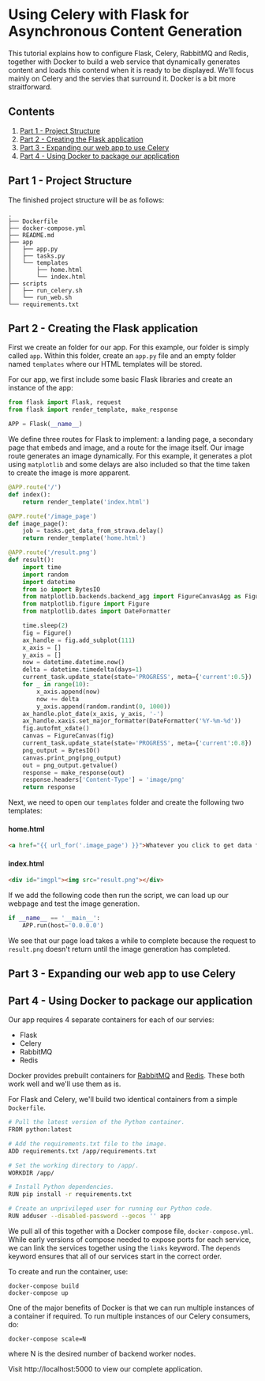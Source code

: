 # Using Celery with Flask for Asynchronous Content Generation

This tutorial explains how to configure Flask, Celery, RabbitMQ and Redis, together with Docker to build a web service that dynamically generates content and loads this contend when it is ready to be displayed. We'll focus mainly on Celery and the servies that surround it. Docker is a bit more straitforward.

## Contents

1. [Part 1 - Project Structure](https://github.com/timlardner/Docker-FlaskCeleryRabbitRedis/tree/readme#part-1---project-structure)
1. [Part 2 - Creating the Flask application](https://github.com/timlardner/Docker-FlaskCeleryRabbitRedis/tree/readme#part-2---creating-the-flask-application)
1. [Part 3 - Expanding our web app to use Celery](https://github.com/timlardner/Docker-FlaskCeleryRabbitRedis/tree/readme#part-3---expanding-our-web-app-to-use-celery)
1. [Part 4 - Using Docker to package our application](https://github.com/timlardner/Docker-FlaskCeleryRabbitRedis/tree/readme#part-4---using-docker-to-package-our-application)

## Part 1 - Project Structure

The finished project structure will be as follows:
```
.
├── Dockerfile
├── docker-compose.yml
├── README.md
├── app
│   ├── app.py
│   ├── tasks.py
│   └── templates
│       ├── home.html
│       └── index.html
├── scripts
│   ├── run_celery.sh
│   └── run_web.sh
└── requirements.txt
```

## Part 2 - Creating the Flask application

First we create an folder for our app. For this example, our folder is simply called `app`. Within this folder, create an `app.py` file and an empty folder named `templates` where our HTML templates will be stored.

For our app, we first include some basic Flask libraries and create an instance of the app:

```python
from flask import Flask, request
from flask import render_template, make_response

APP = Flask(__name__)
```

We define three routes for Flask to implement: a landing page, a secondary page that embeds and image, and a route for the image itself. Our image route generates an image dynamically. For this example, it generates a plot using `matplotlib` and some delays are also included so that the time taken to create the image is more apparent.

```python
@APP.route('/')
def index():
    return render_template('index.html')
```

```python
@APP.route('/image_page')
def image_page():
    job = tasks.get_data_from_strava.delay()
    return render_template('home.html')
```

```python
@APP.route('/result.png')
def result():
	import time
	import random
    import datetime
    from io import BytesIO
    from matplotlib.backends.backend_agg import FigureCanvasAgg as FigureCanvas
	from matplotlib.figure import Figure
	from matplotlib.dates import DateFormatter

	time.sleep(2)
    fig = Figure()
    ax_handle = fig.add_subplot(111)
    x_axis = []
    y_axis = []
    now = datetime.datetime.now()
    delta = datetime.timedelta(days=1)
    current_task.update_state(state='PROGRESS', meta={'current':0.5})
    for _ in range(10):
        x_axis.append(now)
        now += delta
        y_axis.append(random.randint(0, 1000))
    ax_handle.plot_date(x_axis, y_axis, '-')
    ax_handle.xaxis.set_major_formatter(DateFormatter('%Y-%m-%d'))
    fig.autofmt_xdate()
    canvas = FigureCanvas(fig)
    current_task.update_state(state='PROGRESS', meta={'current':0.8})
    png_output = BytesIO()
    canvas.print_png(png_output)
    out = png_output.getvalue()
    response = make_response(out)
    response.headers['Content-Type'] = 'image/png'
    return response
```

Next, we need to open our `templates` folder and create the following two templates:

#### home.html
```html
<a href="{{ url_for('.image_page') }}">Whatever you click to get data from Strava...</a>
```

#### index.html
```html
<div id="imgpl"><img src="result.png"></div>
```

If we add the following code then run the script, we can load up our webpage and test the image generation.

```python
if __name__ == '__main__':
    APP.run(host='0.0.0.0')
``` 

We see that our page load takes a while to complete because the request to `result.png` doesn't return until the image generation has completed.

## Part 3 - Expanding our web app to use Celery

## Part 4 - Using Docker to package our application

Our app requires 4 separate containers for each of our servies:
* Flask
* Celery
* RabbitMQ
* Redis

Docker provides prebuilt containers for [RabbitMQ](https://hub.docker.com/_/rabbitmq/) and [Redis](https://hub.docker.com/_/redis/). These both work well and we'll use them as is.

For Flask and Celery, we'll build two identical containers from a simple `Dockerfile`.

```bash
# Pull the latest version of the Python container.
FROM python:latest

# Add the requirements.txt file to the image.
ADD requirements.txt /app/requirements.txt

# Set the working directory to /app/.
WORKDIR /app/

# Install Python dependencies.
RUN pip install -r requirements.txt

# Create an unprivileged user for running our Python code.
RUN adduser --disabled-password --gecos '' app  
```

We pull all of this together with a Docker compose file, `docker-compose.yml`. While early versions of compose needed to expose ports for each service, we can link the services together using the `links` keyword. The `depends` keyword ensures that all of our services start in the correct order.

To create and run the container, use:

    docker-compose build
    docker-compose up

One of the major benefits of Docker is that we can run multiple instances of a container if required. To run multiple instances of our Celery consumers, do:

    docker-compose scale=N

where N is the desired number of backend worker nodes.

Visit http://localhost:5000 to view our complete application.
